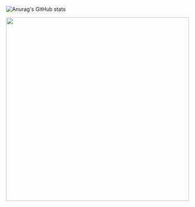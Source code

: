 ![Anurag's GitHub stats](https://github-readme-stats.vercel.app/api?username=Wandersond11&theme=swift&show_icons=true)

<div>
  <img width="495" heigth="60" src="https://cdn.discordapp.com/attachments/530167122677071892/958885810277597234/G8jB.gif"/>
  <div/>
